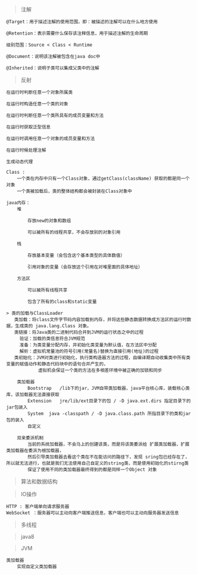 > 注解

    @Target：用于描述注解的使用范围，即：被描述的注解可以在什么地方使用
    
    @Retention：表示需要什么保存该注释信息，用于描述注解的生命周期
    
    级别范围：Source < Class < Runtime
    
    @Document：说明该注解被包含在java doc中
    
    @Inherited：说明子类可以集成父类中的注解
    
> 反射

    在运行时判断任意一个对象所属类
    
    在运行时构造任意一个类的对象
    
    在运行时判断任意一个类所具有的成员变量和方法
    
    在运行时获取泛型信息
    
    在运行时调用任意一个对象的成员变量和方法
    
    在运行时候处理注解
    
    生成动态代理
    
    Class :
        一个类在内存中只有一个Class对象，通过getClass(className) 获取的都是同一个对象
        一个类被加载后，类的整体结构都会被封装在Class对象中
        
    java内存：
        堆
        
            存放new的对象和数组
            
            可以被所有的线程共享，不会存放别的对象引用
        
        栈
        
            存放基本变量（会包含这个基本类型的具体数值）
            
            引用对象的变量（会存放这个引用在对堆里面的具体地址）
        
        方法区
        
            可以被所有线程共享
            
            包含了所有的class和static变量
            
    > 类的加载与ClassLoader
       类加载：将class文件字节码内容加载到内存，并将这些静态数据转换成方法区的运行时数据，生成类的 java.lang.Class 对象。
       类链接：将Java类的二进制代码合并到JVM的运行状态之中的过程
         验证：加载的类信息符合JVM规范
         准备：为类变量分配内存，并初始化类变量为默认值，在方法区中分配
         解析：虚拟机常量池的符号引用(常量名)替换为直接引用(地址)的过程
       类初始化：JVM对类进行初始化，执行类构造器方法的过程，由编译期自动收集类中所有类变量的赋值动作和静态代码块中的语句合并产生的，
                虚拟机会保证一个类的方法在多相差环境中被正确的加锁和同步
                
        类加载器
            Bootstrap   /lib下的jar，JVM自带类加载器，java平台核心库，装载核心类库，该加载器无法直接获取
            Extension   jre/lib/ext目录下的包 / -D java.ext.dirs 指定目录下的jar包装入 
            System  java -classpath / -D java.class.path 所指目录下的类和jar包的装入
            自定义
        
        双亲委派机制
            当前的系统加载器，不会马上的创建该类，而是将该类委派给 扩展类加载器，扩展类加载器在委派为根加载器，
            然后引导类加载器去看这个类在不在能访问的路径下，发现 sring包已经存在了，所以就无法进行，也就是我们无法使用自己自定义的string类，而是使用初始化的stirng类
            保证了使用不同的类加载器最终得到的都是同样一个Object 对象
    
> 算法和数据结构

> IO操作

    HTTP : 客户端单向请求服务器
    WebSocket ：服务器可以主动向客户端推送信息，客户端也可以主动向服务器发送信息 

> 多线程

> java8

> JVM 

    类加载器 
        实现自定义类加载器

